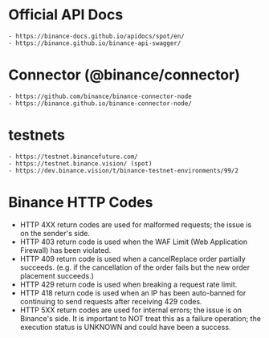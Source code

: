 # Official API Docs
    - https://binance-docs.github.io/apidocs/spot/en/
    - https://binance.github.io/binance-api-swagger/

# Connector (@binance/connector)
    - https://github.com/binance/binance-connector-node
    - https://binance.github.io/binance-connector-node/

# testnets
    - https://testnet.binancefuture.com/
    - https://testnet.binance.vision/ (spot)
    - https://dev.binance.vision/t/binance-testnet-environments/99/2
# Binance HTTP Codes
- HTTP 4XX return codes are used for malformed requests; the issue is on the sender's side.
- HTTP 403 return code is used when the WAF Limit (Web Application Firewall) has been violated.
- HTTP 409 return code is used when a cancelReplace order partially succeeds. (e.g. if the cancellation of the order fails but the new order placement succeeds.)
- HTTP 429 return code is used when breaking a request rate limit.
- HTTP 418 return code is used when an IP has been auto-banned for continuing to send requests after receiving 429 codes.
- HTTP 5XX return codes are used for internal errors; the issue is on Binance's side. It is important to NOT treat this as a failure operation; the execution status is UNKNOWN and could have been a success.
